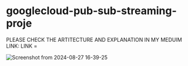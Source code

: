 # googlecloud-pub-sub-streaming-proje

PLEASE CHECK THE ARTITECTURE AND EXPLANATION IN MY MEDUIM LINK:
LINK = 

![Screenshot from 2024-08-27 16-39-25](https://github.com/user-attachments/assets/7f80a799-6e98-453c-8814-fdf1336ef834)
